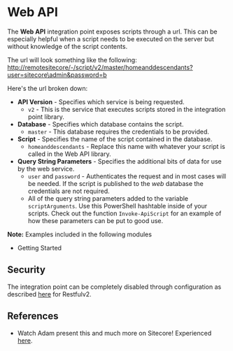 # Web API

The **Web API** integration point exposes scripts through a url. This can be especially helpful when a script needs to be executed on the server but without knowledge of the script contents.

The url will look something like the following: [http://remotesitecore/-/script/v2/master/homeanddescendants?user=sitecore\admin&password=b](http://remotesitecore/-/script/v2/master/homeanddescendants?user=sitecore\admin&password=b)

Here's the url broken down:

* **API Version** - Specifies which service is being requested.
  * `v2` - This is the service that executes scripts stored in the integration point library.
* **Database** - Specifies which database contains the script.
  * `master` - This database requires the credentials to be provided.
* **Script** - Specifies the name of the script contained in the database.
  * `homeanddescendants` - Replace this name with whatever your script is called in the Web API library.
* **Query String Parameters** - Specifies the additional bits of data for use by the web service.
  * `user` and `password` - Authenticates the request and in most cases will be needed. If the script is published to the _web_ database the credentials are not required.
  * All of the query string parameters added to the variable `scriptArguments`. Use this PowerShell hashtable inside of your scripts. Check out the function `Invoke-ApiScript` for an example of how these parameters can be put to good use.

**Note:** Examples included in the following modules

* Getting Started

## Security

The integration point can be completely disabled through configuration as described [here](../../security/) for Restfulv2.

## References

* Watch Adam present this and much more on Sitecore! Experienced [here](https://vimeo.com/134196432).




